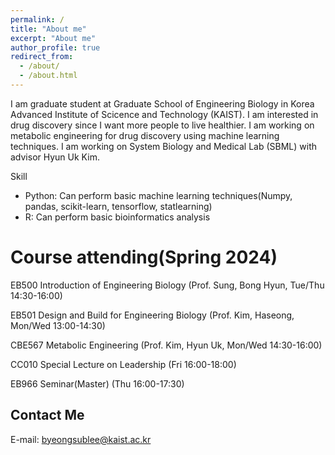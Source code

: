 ```yaml
---
permalink: /
title: "About me"
excerpt: "About me"
author_profile: true
redirect_from: 
  - /about/
  - /about.html
---
```


I am graduate student at Graduate School of Engineering Biology in Korea Advanced Institute of Scicence and Technology (KAIST). I am interested in drug discovery since I want more people to live healthier. I am working on metabolic engineering for drug discovery using machine learning techniques. I am working on System Biology and Medical Lab (SBML) with advisor Hyun Uk Kim.

Skill

* Python: Can perform basic machine learning techniques(Numpy, pandas, scikit-learn, tensorflow, statlearning)
* R: Can perform basic bioinformatics analysis


Course attending(Spring 2024)
======

EB500	Introduction of Engineering Biology (Prof. Sung, Bong Hyun, Tue/Thu 14:30-16:00)

EB501 Design and Build for Engineering Biology (Prof. Kim, Haseong, Mon/Wed 13:00-14:30)

CBE567 Metabolic Engineering (Prof. Kim, Hyun Uk, Mon/Wed 14:30-16:00)

CC010 Special Lecture on Leadership (Fri 16:00-18:00)

EB966 Seminar(Master) (Thu 16:00-17:30)


Contact Me
------
E-mail: byeongsublee@kaist.ac.kr

